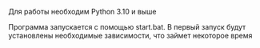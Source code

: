 Для работы необходим Python 3.10 и выше
 
Программа запускается с помощью start.bat. В первый запуск будут установлены необходимые зависимости, что займет некоторое время
